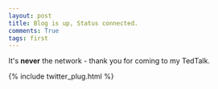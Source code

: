 ```yaml
---
layout: post
title: Blog is up, Status connected.
comments: True
tags: first 
---
```


It's **never** the network - thank you for coming to my TedTalk.

{% include twitter_plug.html %}
